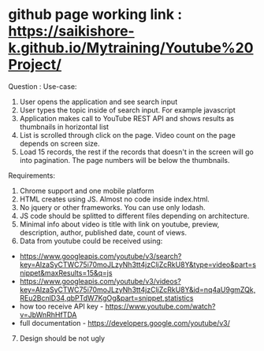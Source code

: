 # github page working link : https://saikishore-k.github.io/Mytraining/Youtube%20Project/
Question : 
Use-case:
1. User opens the application and see search input
2. User types the topic inside of search input. For example javascript
3. Application makes call to YouTube REST API and shows results as thumbnails in horizontal list
4. List is scrolled through click on the page. Video count on the page depends on screen size. 
5. Load 15 records, the rest if the records that doesn't in the screen will go into pagination. The page numbers will be below the thumbnails.

Requirements:
1. Chrome support and one mobile platform
2. HTML creates using JS. Almost no code inside index.html.
3. No jquery or other frameworks. You can use only lodash.
4. JS code should be splitted to different files depending on architecture.
5. Minimal info about video is title with link on youtube, preview, description, author, published date, count of views.
6. Data from youtube could be received using:
- https://www.googleapis.com/youtube/v3/search?key=AIzaSyCTWC75i70moJLzyNh3tt4jzCljZcRkU8Y&type=video&part=snippet&maxResults=15&q=js
- https://www.googleapis.com/youtube/v3/videos?key=AIzaSyCTWC75i70moJLzyNh3tt4jzCljZcRkU8Y&id=nq4aU9gmZQk,REu2BcnlD34,qbPTdW7KgOg&part=snippet,statistics
- how too receive API key - https://www.youtube.com/watch?v=JbWnRhHfTDA
- full documentation - https://developers.google.com/youtube/v3/
7. Design should be not ugly

